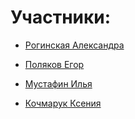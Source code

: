 # Участники:
* [Рогинская Александра](https://github.com/cyber-shrimp)

* [Поляков Егор](https://github.com/CptTos)

* [Мустафин Илья](https://github.com/Samishirei)

* [Кочмарук Ксения](https://github.com/Ramfurt)